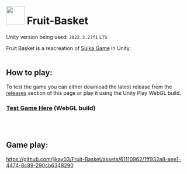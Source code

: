 # <img src="https://github.com/jjkay03/Fruit-Basket/assets/61110962/44514b9b-a72f-4122-b104-00aaa5331460" width="50"/> Fruit-Basket

Unity version being used: `2022.3.27f1` `LTS`

Fruit Basket is a reacreation of [Suika Game](https://www.nintendo.com/store/products/suika-game-switch/) in Unity.
<br> </br>

## How to play:
To test the game you can either download the latest release from the [releases](https://github.com/jjkay03/Fruit-Basket/releases) section of this page or play it using the Unity Play WebGL build.
### [Test Game Here](https://play.unity.com/mg/other/webgl-build-1316) (WebGL build)
<br> </br>

## Game play:
https://github.com/jjkay03/Fruit-Basket/assets/61110962/1ff932a8-aee1-4474-8c89-290cb6348290

